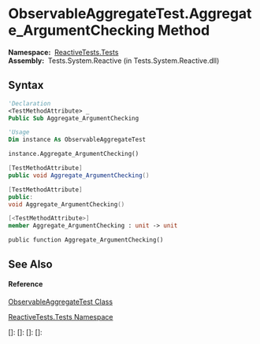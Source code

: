 # ObservableAggregateTest.Aggregate\_ArgumentChecking Method

**Namespace:**  [ReactiveTests.Tests](ReactiveTests.Tests\ReactiveTests.Tests.md)  
**Assembly:**  Tests.System.Reactive (in Tests.System.Reactive.dll)

## Syntax

```vb
'Declaration
<TestMethodAttribute> _
Public Sub Aggregate_ArgumentChecking
```

```vb
'Usage
Dim instance As ObservableAggregateTest

instance.Aggregate_ArgumentChecking()
```

```csharp
[TestMethodAttribute]
public void Aggregate_ArgumentChecking()
```

```c++
[TestMethodAttribute]
public:
void Aggregate_ArgumentChecking()
```

```fsharp
[<TestMethodAttribute>]
member Aggregate_ArgumentChecking : unit -> unit 
```

```jscript
public function Aggregate_ArgumentChecking()
```

## See Also

#### Reference

[ObservableAggregateTest Class](ObservableAggregateTest\ObservableAggregateTest.md)

[ReactiveTests.Tests Namespace](ReactiveTests.Tests\ReactiveTests.Tests.md)

[]: 
[]: 
[]: 
[]: 